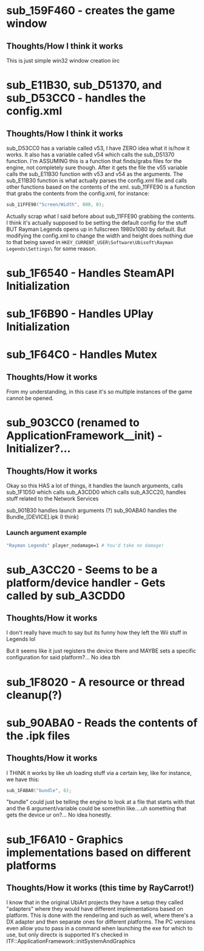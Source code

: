 # sub_159F460 - creates the game window

## Thoughts/How I think it works

This is just simple win32 window creation iirc

# sub_E11B30, sub_D51370, and sub_D53CC0 - handles the config.xml 

## Thoughts/How I think it works

sub_D53CC0 has a variable called v53, I have ZERO idea what it is/how it works. It also has a variable called v54 which calls the sub_D51370 function. I'm ASSUMING this is a function that finds/grabs files for the engine, not completely sure though. After it gets the file the v55 variable calls the sub_E11B30 function with v53 and v54 as the arguments. The sub_E11B30 function is what actually parses the config.xml file and calls other functions based on the contents of the xml. sub_11FFE90 is a function that grabs the contents from the config.xml, for instance: 
```cpp
sub_11FFE90("Screen/Width", 800, 0);
```
Actually scrap what I said before about sub_11FFE90 grabbing the contents. I think it's actually supposed to be setting the default config for the stuff BUT Rayman Legends opens up in fullscreen 1980x1080 by default. But modifying the config.xml to change the width and height does nothing due to that being saved in ```HKEY_CURRENT_USER\Software\Ubisoft\Rayman Legends\Settings\``` for some reason.

# sub_1F6540 - Handles SteamAPI Initialization

# sub_1F6B90 - Handles UPlay Initialization

# sub_1F64C0 - Handles Mutex 

## Thoughts/How it works

From my understanding, in this case it's so multiple instances of the game cannot be opened.

# sub_903CC0 (renamed to ApplicationFramework__init) - Initializer?...

## Thoughts/How it works

Okay so this HAS a lot of things, it handles the launch arguments, calls sub_1F1D50 which calls sub_A3CDD0 which calls sub_A3CC20, handles stuff related to the Network Services 

sub_901B30 handles launch arguments (?)
sub_90ABA0 handles the Bundle_[DEVICE].ipk (I think)


### Launch argument example

```bash
"Rayman Legends" player_nodamage=1 # You'd take no damage!
```

# sub_A3CC20 - Seems to be a platform/device handler - Gets called by sub_A3CDD0

## Thoughts/How it works

I don't really have much to say but its funny how they left the Wii stuff in Legends lol

But it seems like it just registers the device there and MAYBE sets a specific configuration for said platform?... No idea tbh

# sub_1F8020 - A resource or thread cleanup(?)

# sub_90ABA0 - Reads the contents of the .ipk files

## Thoughts/How it works

I THINK it works by like uh loading stuff via a certain key, like for instance, we have this:

```cpp
sub_1FABA0("bundle", 6);
```

"bundle" could just be telling the engine to look at a file that starts with that and the 6 argument/variable could be somethin like....uh something that gets the device ur on?... No idea honestly.

# sub_1F6A10 - Graphics implementations based on different platforms

## Thoughts/How it works (this time by RayCarrot!)

I know that in the original UbiArt projects they have a setup they called "adapters" where they would have different implementations based on platform. This is done with the rendering and such as well, where there's a DX adapter and then separate ones for different platforms.
The PC versions even allow you to pass in a command when launching the exe for which to use, but only directx is supported
It's checked in ITF::ApplicationFramework::initSystemAndGraphics